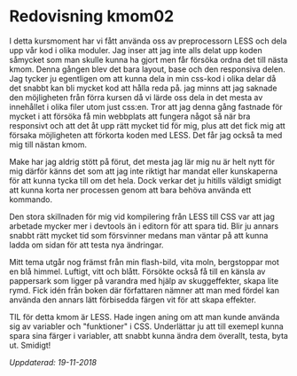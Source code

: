 ---
---
Redovisning kmom02
=========================

I detta kursmoment har vi fått använda oss av preprocessorn LESS och dela upp vår kod i olika moduler. Jag inser att jag inte alls delat upp koden såmycket som man skulle kunna ha gjort men får försöka ordna det till nästa kmom. Denna gången blev det bara layout, base och den responsiva delen. Jag tycker ju egentligen om att kunna dela in min css-kod i olika delar då det snabbt kan bli mycket kod att hålla reda på. jag minns att jag saknade den möjligheten från förra kursen då vi lärde oss dela in det mesta av innehållet i olika filer utom just css:en. Tror att jag denna gång fastnade
för mycket i att försöka få min webbplats att fungera något så när bra responsivt och att det åt upp rätt mycket tid för mig, plus att det fick mig att försaka möjligheten att förkorta koden med LESS. Det får jag också ta med mig till nästan kmom.

Make har jag aldrig stött på förut, det mesta jag lär mig nu är helt nytt för mig därför känns det som att jag inte riktigt har mandat eller kunskaperna för att kunna tycka till om det hela. Dock verkar det ju hitills väldigt smidigt att kunna korta ner processen genom att bara behöva använda ett kommando.

Den stora skillnaden för mig vid kompilering från LESS till CSS var att jag arbetade mycker mer i devtools än i editorn för att spara tid. Blir ju annars snabbt rätt mycket tid som försvinner medans man väntar på att kunna ladda om sidan för att testa nya ändringar.

Mitt tema utgår nog främst från min flash-bild, vita moln, bergstoppar mot en blå himmel. Luftigt, vitt och blått. Försökte också få till en känsla av pappersark som ligger på varandra med hjälp av skuggeffekter, skapa lite rymd. Fick idén från boken där författaren nämner att man med fördel kan använda den annars lätt förbisedda färgen vit för att skapa effekter. 

TIL för detta kmom är LESS. Hade ingen aning om att man kunde använda sig av variabler och "funktioner" i CSS. Underlättar ju att till exemepl kunna spara sina färger i variabler, att snabbt kunna ändra dem överallt, testa, byta ut. Smidigt!

*Uppdaterad: 19-11-2018*
